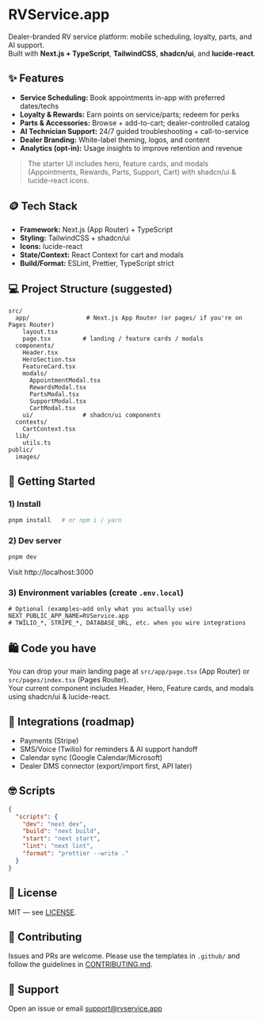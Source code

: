 # RVService.app

Dealer-branded RV service platform: mobile scheduling, loyalty, parts, and AI support.  
Built with **Next.js + TypeScript**, **TailwindCSS**, **shadcn/ui**, and **lucide-react**.

## ✨ Features
- **Service Scheduling:** Book appointments in-app with preferred dates/techs
- **Loyalty & Rewards:** Earn points on service/parts; redeem for perks
- **Parts & Accessories:** Browse + add-to-cart; dealer-controlled catalog
- **AI Technician Support:** 24/7 guided troubleshooting + call-to-service
- **Dealer Branding:** White-label theming, logos, and content
- **Analytics (opt-in):** Usage insights to improve retention and revenue

> The starter UI includes hero, feature cards, and modals (Appointments, Rewards, Parts, Support, Cart) with shadcn/ui & lucide-react icons.

## 🪙 Tech Stack
- **Framework:** Next.js (App Router) + TypeScript
- **Styling:** TailwindCSS + shadcn/ui
- **Icons:** lucide-react
- **State/Context:** React Context for cart and modals
- **Build/Format:** ESLint, Prettier, TypeScript strict

## 💻 Project Structure (suggested)
```
src/
  app/                # Next.js App Router (or pages/ if you're on Pages Router)
    layout.tsx
    page.tsx         # landing / feature cards / modals
  components/
    Header.tsx
    HeroSection.tsx
    FeatureCard.tsx
    modals/
      AppointmentModal.tsx
      RewardsModal.tsx
      PartsModal.tsx
      SupportModal.tsx
      CartModal.tsx
    ui/              # shadcn/ui components
  contexts/
    CartContext.tsx
  lib/
    utils.ts
public/
  images/
```

## 🚀 Getting Started

### 1) Install
```bash
pnpm install   # or npm i / yarn
```

### 2) Dev server
```bash
pnpm dev
```
Visit http://localhost:3000

### 3) Environment variables (create `.env.local`)
```
# Optional (examples—add only what you actually use)
NEXT_PUBLIC_APP_NAME=RVService.app
# TWILIO_*, STRIPE_*, DATABASE_URL, etc. when you wire integrations
```

## 🛍️ Code you have
You can drop your main landing page at `src/app/page.tsx` (App Router) or `src/pages/index.tsx` (Pages Router).  
Your current component includes Header, Hero, Feature cards, and modals using shadcn/ui & lucide-react.

## 👐 Integrations (roadmap)
- Payments (Stripe)
- SMS/Voice (Twilio) for reminders & AI support handoff
- Calendar sync (Google Calendar/Microsoft)
- Dealer DMS connector (export/import first, API later)

## 🤓 Scripts
```json
{
  "scripts": {
    "dev": "next dev",
    "build": "next build",
    "start": "next start",
    "lint": "next lint",
    "format": "prettier --write ."
  }
}
```

## 💪 License
MIT — see [LICENSE](./LICENSE).

## 💖 Contributing
Issues and PRs are welcome. Please use the templates in `.github/` and follow the guidelines in [CONTRIBUTING.md](./CONTRIBUTING.md).

## 📧 Support
Open an issue or email support@rvservice.app

